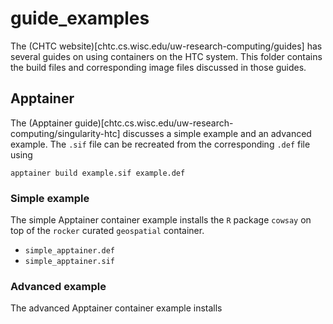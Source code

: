 # guide\_examples

The (CHTC website)[chtc.cs.wisc.edu/uw-research-computing/guides] has several guides on using containers on the HTC system.
This folder contains the build files and corresponding image files discussed in those guides.

## Apptainer

The (Apptainer guide)[chtc.cs.wisc.edu/uw-research-computing/singularity-htc] discusses a simple example and an advanced example. 
The `.sif` file can be recreated from the corresponding `.def` file using

```
apptainer build example.sif example.def
```

### Simple example

The simple Apptainer container example installs the `R` package `cowsay` on top of the `rocker` curated `geospatial` container.

- `simple_apptainer.def`
- `simple_apptainer.sif`

### Advanced example

The advanced Apptainer container example installs 

